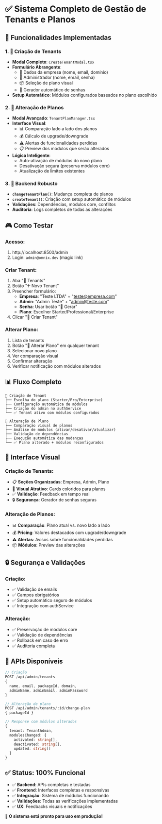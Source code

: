# ✅ Sistema Completo de Gestão de Tenants e Planos

## 🎯 Funcionalidades Implementadas

### **1. 🏢 Criação de Tenants**
- **Modal Completo**: `CreateTenantModal.tsx`
- **Formulário Abrangente**:
  - 🏢 Dados da empresa (nome, email, domínio)
  - 👤 Administrador (nome, email, senha)
  - 📦 Seleção de plano visual
  - 🎲 Gerador automático de senhas
- **Setup Automático**: Módulos configurados baseados no plano escolhido

### **2. 🔄 Alteração de Planos**
- **Modal Avançado**: `TenantPlanManager.tsx`
- **Interface Visual**:
  - 📊 Comparação lado a lado dos planos
  - 💰 Cálculo de upgrade/downgrade
  - ⚠️ Alertas de funcionalidades perdidas
  - 📋 Preview dos módulos que serão alterados
- **Lógica Inteligente**: 
  - Auto-ativação de módulos do novo plano
  - Desativação segura (preserva módulos core)
  - Atualização de limites existentes

### **3. 🔧 Backend Robusto**
- **`changeTenantPlan()`**: Mudança completa de planos
- **`createTenant()`**: Criação com setup automático de módulos
- **Validações**: Dependências, módulos core, conflitos
- **Auditoria**: Logs completos de todas as alterações

## 🎮 Como Testar

### **Acesso**:
1. http://localhost:8500/admin
2. Login: `admin@omnix.dev` (magic link)

### **Criar Tenant**:
1. Aba "🏢 Tenants"
2. Botão "➕ Novo Tenant"
3. Preencher formulário:
   - **Empresa**: "Teste LTDA" + "teste@empresa.com"
   - **Admin**: "Admin Teste" + "admin@teste.com"
   - **Senha**: Usar botão "🎲 Gerar"
   - **Plano**: Escolher Starter/Professional/Enterprise
4. Clicar "🏢 Criar Tenant"

### **Alterar Plano**:
1. Lista de tenants
2. Botão "🔄 Alterar Plano" em qualquer tenant
3. Selecionar novo plano
4. Ver comparação visual
5. Confirmar alteração
6. Verificar notificação com módulos alterados

## 📊 Fluxo Completo

```
🏢 Criação de Tenant
├── Escolha do plano (Starter/Pro/Enterprise)
├── Configuração automática de módulos
├── Criação do admin no authService
└── ✅ Tenant ativo com módulos configurados

🔄 Alteração de Plano
├── Comparação visual de planos
├── Análise de módulos (ativar/desativar/atualizar)
├── Validação de dependências
├── Execução automática das mudanças
└── ✅ Plano alterado + módulos reconfigurados
```

## 🎨 Interface Visual

### **Criação de Tenants**:
- 📋 **Seções Organizadas**: Empresa, Admin, Plano
- 🎨 **Visual Atrativo**: Cards coloridos para planos
- ✅ **Validação**: Feedback em tempo real
- 🔒 **Segurança**: Gerador de senhas seguras

### **Alteração de Planos**:
- 📊 **Comparação**: Plano atual vs. novo lado a lado
- 💰 **Pricing**: Valores destacados com upgrade/downgrade
- ⚠️ **Alertas**: Avisos sobre funcionalidades perdidas
- 📦 **Módulos**: Preview das alterações

## 🔒 Segurança e Validações

### **Criação**:
- ✅ Validação de emails
- ✅ Campos obrigatórios
- ✅ Setup automático seguro de módulos
- ✅ Integração com authService

### **Alteração**:
- ✅ Preservação de módulos core
- ✅ Validação de dependências
- ✅ Rollback em caso de erro
- ✅ Auditoria completa

## 🚀 APIs Disponíveis

```typescript
// Criação
POST /api/admin/tenants
{
  name, email, packageId, domain,
  adminName, adminEmail, adminPassword
}

// Alteração de plano
POST /api/admin/tenants/:id/change-plan
{ packageId }

// Response com módulos alterados
{
  tenant: TenantAdmin,
  modulesChanged: {
    activated: string[],
    deactivated: string[],
    updated: string[]
  }
}
```

## ✅ Status: 100% Funcional

- ✅ **Backend**: APIs completas e testadas
- ✅ **Frontend**: Interfaces completas e responsivas  
- ✅ **Integração**: Sistema de módulos funcionando
- ✅ **Validações**: Todas as verificações implementadas
- ✅ **UX**: Feedbacks visuais e notificações

**🎯 O sistema está pronto para uso em produção!**